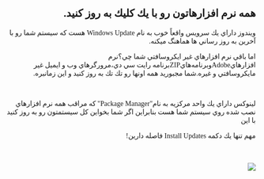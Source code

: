 <!DOCTYPE HTML PUBLIC "-//W3C//DTD HTML 4.01 Transitional//EN">
<html style="direction: rtl;">
<head>


  
  
  <meta content="text/html;charset=UTF-8" http-equiv="Content-Type">
<?php require("../../entete.php"); ?><?php require("../../base.php"); ?>


  
  
  <title></title>
</head>


<body>


<div style="font-family: Tahoma;" id="corps">

<h2>همه نرم افزارهاتون رو با يك كليك به روز كنيد.</h2>


ويندوز داراي يك سرويس واقعاً خوب به نام Windows Update هست كه سيستم شما رو با آخرين به روز رساني ها هماهنگ ميكنه.<br />


اما باقي نرم افزارهاي غير ايكروسافتي شما چي؟نرم
افزارهايAdobeوبرنامه&zwnj;هايZIPبرنامه رايت سي&zwnj; دي،مرورگرهاي وب و
ايميل غير مايكروسافتي و غيره.شما مجبوريد همه اونها رو تك تك به روز كنيد
و اين زمانبره.<br />


<br />


لينوكس داراي يك واحد مركزيه به نام"Package Manager" كه مراقب همه نرم
افزارهاي نصب شده روي سيستم شما هست بنابراين اگر شما بخواين كل سيستمتون
رو به روز كنيد با اين<br />

مهم تنها يك دكمه Install Updates فاصله دارين!&nbsp;<br />

<br />

<br />

<img src="Images/global_update.png">

</div>






